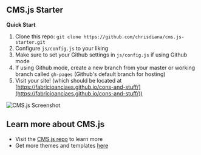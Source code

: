 ## CMS.js Starter

**Quick Start**

1. Clone this repo: `git clone https://github.com/chrisdiana/cms.js-starter.git`
2. Configure `js/config.js` to your liking
3. Make sure to set your Github settings in `js/config.js` if using Github mode
4. If using Github mode, create a new branch from your master or working branch called `gh-pages` (Github's default branch for hosting)
5. Visit your site! (which should be located at [https://fabricioanciaes.github.io/cons-and-stuff/](https://fabricioanciaes.github.io/cons-and-stuff/))


![CMS.js Screenshot](https://raw.githubusercontent.com/chrisdiana/cms.js/gh-pages/img/screenshot.png)

## Learn more about CMS.js

* Visit the [CMS.js repo](https://github.com/chrisdiana/cms.js) to learn more
* Get more themes and templates [here](https://chrisdiana.github.io/cms.js-themes)
